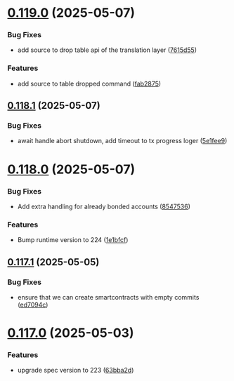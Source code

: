 # [0.119.0](https://github.com/spaceandtimefdn/sxt-node-archive/compare/v0.118.1...v0.119.0) (2025-05-07)


### Bug Fixes

* add source to drop table api of the translation layer ([7615d55](https://github.com/spaceandtimefdn/sxt-node-archive/commit/7615d55453b2845455a10b674c73f40e0c2cd825))


### Features

* add source to table dropped command ([fab2875](https://github.com/spaceandtimefdn/sxt-node-archive/commit/fab287511266906bb16332507308d288f82e1fc5))



## [0.118.1](https://github.com/spaceandtimefdn/sxt-node-archive/compare/v0.118.0...v0.118.1) (2025-05-07)


### Bug Fixes

* await handle abort shutdown, add timeout to tx progress loger ([5e1fee9](https://github.com/spaceandtimefdn/sxt-node-archive/commit/5e1fee9621161de3fe11416b4eb492fa8299a6fd))



# [0.118.0](https://github.com/spaceandtimefdn/sxt-node-archive/compare/v0.117.1...v0.118.0) (2025-05-07)


### Bug Fixes

* Add extra handling for already bonded accounts ([8547536](https://github.com/spaceandtimefdn/sxt-node-archive/commit/8547536196a19857e82f9433d80757c31636b045))


### Features

* Bump runtime version to 224 ([1e1bfcf](https://github.com/spaceandtimefdn/sxt-node-archive/commit/1e1bfcfd0e4d3f028c212325c69c73e036a7fc32))



## [0.117.1](https://github.com/spaceandtimefdn/sxt-node-archive/compare/v0.117.0...v0.117.1) (2025-05-05)


### Bug Fixes

* ensure that we can create smartcontracts with empty commits ([ed7094c](https://github.com/spaceandtimefdn/sxt-node-archive/commit/ed7094c8fb301afbc18f39164d13d23fc31287fe))



# [0.117.0](https://github.com/spaceandtimefdn/sxt-node-archive/compare/v0.116.5...v0.117.0) (2025-05-03)


### Features

* upgrade spec version to 223 ([63bba2d](https://github.com/spaceandtimefdn/sxt-node-archive/commit/63bba2dada8574bbf8fecfcf05a93efd33c965f1))



